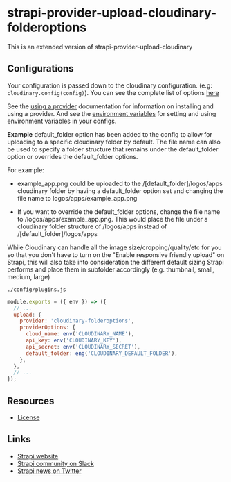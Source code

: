 # strapi-provider-upload-cloudinary-folderoptions

This is an extended version of strapi-provider-upload-cloudinary

## Configurations

Your configuration is passed down to the cloudinary configuration. (e.g: `cloudinary.config(config)`). You can see the complete list of options [here](https://cloudinary.com/documentation/cloudinary_sdks#configuration_parameters)

See the [using a provider](https://strapi.io/documentation/v3.x/plugins/upload.html#using-a-provider) documentation for information on installing and using a provider. And see the [environment variables](https://strapi.io/documentation/v3.x/concepts/configurations.html#environment-variables) for setting and using environment variables in your configs.

**Example**
default_folder option has been added to the config to allow for uploading to a specific cloudinary folder by default.
The file name can also be used to specify a folder structure that remains under the default_folder option or overrides the default_folder options.

For example:
+ example_app.png could be uploaded to the /[default_folder]/logos/apps cloudinary folder by having a default_folder option set and changing the file name to logos/apps/example_app.png

+ If you want to override the default_folder options, change the file name to /logos/apps/example_app.png. This would place the file under a cloudinary folder structure of /logos/apps instead of /[default_folder]/logos/apps

While Cloudinary can handle all the image size/cropping/quality/etc for you so that you don't have to turn on the "Enable responsive friendly upload" on Strapi, this will also take into consideration the different default sizing Strapi performs and place them in subfolder accordingly (e.g. thumbnail, small, medium, large)


`./config/plugins.js`

```js
module.exports = ({ env }) => ({
  // ...
  upload: {
    provider: 'cloudinary-folderoptions',
    providerOptions: {
      cloud_name: env('CLOUDINARY_NAME'),
      api_key: env('CLOUDINARY_KEY'),
      api_secret: env('CLOUDINARY_SECRET'),
      default_folder: eng('CLOUDINARY_DEFAULT_FOLDER'),
    },
  },
  // ...
});
```

## Resources

- [License](LICENSE)

## Links

- [Strapi website](http://strapi.io/)
- [Strapi community on Slack](http://slack.strapi.io)
- [Strapi news on Twitter](https://twitter.com/strapijs)
